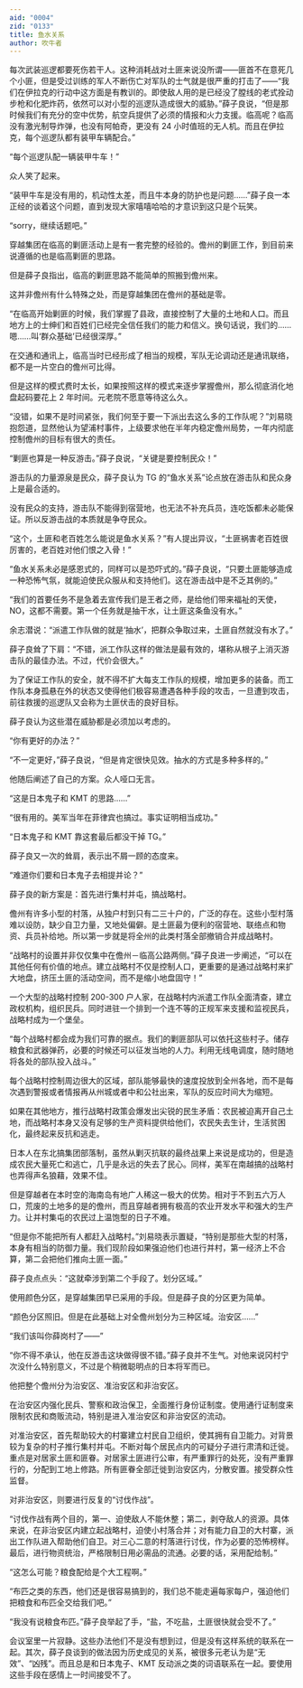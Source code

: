 ```yaml
---
aid: "0004"
zid: "0133"
title: 鱼水关系
author: 吹牛者
---
```


每次武装巡逻都要死伤若干人。这种消耗战对土匪来说没所谓——匪首不在意死几个小匪，但是受过训练的军人不断伤亡对军队的士气就是很严重的打击了——“我们在伊拉克的行动中这方面是有教训的。即使敌人用的是已经没了膛线的老式拴动步枪和化肥炸药，依然可以对小型的巡逻队造成很大的威胁。”薛子良说，“但是那时候我们有充分的空中优势，航空兵提供了必须的情报和火力支援。临高呢？临高没有激光制导炸弹，也没有阿帕奇，更没有 24 小时值班的无人机。而且在伊拉克，每个巡逻队都有装甲车辆配合。”

“每个巡逻队配一辆装甲牛车！”

众人笑了起来。

“装甲牛车是没有用的，机动性太差，而且牛本身的防护也是问题……”薛子良一本正经的谈着这个问题，直到发现大家嘻嘻哈哈的才意识到这只是个玩笑。

“sorry，继续话题吧。”

穿越集团在临高的剿匪活动上是有一套完整的经验的。儋州的剿匪工作，到目前来说遵循的也是临高剿匪的思路。

但是薛子良指出，临高的剿匪思路不能简单的照搬到儋州来。

这并非儋州有什么特殊之处，而是穿越集团在儋州的基础是零。

“在临高开始剿匪的时候，我们掌握了县政，直接控制了大量的土地和人口。而且地方上的士绅们和百姓们已经完全信任我们的能力和信义。换句话说，我们的……嗯……叫‘群众基础’已经很深厚。”

在交通和通讯上，临高当时已经形成了相当的规模，军队无论调动还是通讯联络，都不是一片空白的儋州可比得。

但是这样的模式费时太长，如果按照这样的模式来逐步掌握儋州，那么彻底消化地盘起码要花上 2 年时间。元老院不愿意等待这么久。

“没错，如果不是时间紧张，我们何至于要一下派出去这么多的工作队呢？”刘易晓抱怨道，显然他认为望浦村事件，上级要求他在半年内稳定儋州局势，一年内彻底控制儋州的目标有很大的责任。

“剿匪也算是一种反游击。”薛子良说，“关键是要控制民众！”

游击队的力量源泉是民众，薛子良认为 TG 的“鱼水关系”论点放在游击队和民众身上是最合适的。

没有民众的支持，游击队不能得到宿营地，也无法不补充兵员，连吃饭都未必能保证。所以反游击战的本质就是争夺民众。

“这个，土匪和老百姓怎么能说是鱼水关系？”有人提出异议，“土匪祸害老百姓很厉害的，老百姓对他们恨之入骨！”

“鱼水关系未必是感恩式的，同样可以是恐吓式的。”薛子良说，“只要土匪能够造成一种恐怖气氛，就能迫使民众服从和支持他们。这在游击战中是不乏其例的。”

“我们的首要任务不是急着去宣传我们是王者之师，是给他们带来福祉的天使，NO，这都不需要。第一个任务就是抽干水，让土匪这条鱼没有水。”

余志潜说：“派遣工作队做的就是‘抽水’，把群众争取过来，土匪自然就没有水了。”

薛子良耸了下肩：“不错，派工作队这样的做法是最有效的，堪称从根子上消灭游击队的最佳办法。不过，代价会很大。”

为了保证工作队的安全，就不得不扩大每支工作队的规模，增加更多的装备。而工作队本身孤悬在外的状态又使得他们极容易遭遇各种手段的攻击，一旦遭到攻击，前往救援的巡逻队又会称为土匪伏击的良好目标。

薛子良认为这些潜在威胁都是必须加以考虑的。

“你有更好的办法？”

“不一定更好，”薛子良说，“但是肯定很快见效。抽水的方式是多种多样的。”

他随后阐述了自己的方案。众人哑口无言。

“这是日本鬼子和 KMT 的思路……”

“很有用的。美军当年在菲律宾也搞过。事实证明相当成功。”

“日本鬼子和 KMT 靠这套最后都没干掉 TG。”

薛子良又一次的耸肩，表示出不屑一顾的态度来。

“难道你们要和日本鬼子去相提并论？”

薛子良的新方案是：首先进行集村并屯，搞战略村。

儋州有许多小型的村落，从独户村到只有二三十户的，广泛的存在。这些小型村落难以设防，缺少自卫力量，又地处偏僻。是土匪最为便利的宿营地、联络点和物资、兵员补给地。所以第一步就是将全州的此类村落全部撤销合并成战略村。

“战略村的设置并非仅仅集中在儋州－临高公路两侧。”薛子良进一步阐述，“可以在其他任何有价值的地点。建立战略村不仅是控制人口，更重要的是通过战略村来扩大地盘，挤压土匪的活动空间，而不是缩小地盘固守！”

一个大型的战略村控制 200-300 户人家，在战略村内派遣工作队全面清查，建立政权机构，组织民兵。同时进驻一个排到一个连不等的正规军来支援和监视民兵，战略村成为一个堡垒。

“每个战略村都会成为我们可靠的据点。我们的剿匪部队可以依托这些村子。储存粮食和武器弹药，必要的时候还可以征发当地的人力。利用无线电调度，随时随地将各处的部队投入战斗。”

每个战略村控制周边很大的区域，部队能够最快的速度投放到全州各地，而不是每次遇到警报或者情报再从州城或者中和公社出来，军队的反应时间大为缩短。

如果在其他地方，推行战略村政策会爆发出尖锐的民生矛盾：农民被迫离开自己土地，而战略村本身又没有足够的生产资料提供给他们，农民失去生计，生活贫困化，最终起来反抗和逃走。

日本人在东北搞集团部落制，虽然从剿灭抗联的最终战果上来说是成功的，但是造成农民大量死亡和逃亡，几乎是永远的失去了民心。同样，美军在南越搞的战略村也弄得声名狼藉，效果不佳。

但是穿越者在本时空的海南岛有地广人稀这一极大的优势。相对于不到五六万人口，荒废的土地多的是的儋州，而且穿越者拥有极高的农业开发水平和强大的生产力。让并村集屯的农民过上温饱型的日子不难。

“但是你不能把所有人都赶入战略村。”刘易晓表示置疑，“特别是那些大型的村落，本身有相当的防御力量。我们现阶段如果强迫他们也进行并村，第一经济上不合算，第二会把他们推向土匪一面。”

薛子良点点头：“这就牵涉到第二个手段了。划分区域。”

使用颜色分区，是穿越集团早已采用的手段。但是薛子良的分区更为简单。

“颜色分区照旧。但是在此基础上对全儋州划分为三种区域。治安区……”

“我们该叫你薛岗村了——”

“你不得不承认，他在反游击这块做得很不错。”薛子良并不生气。对他来说冈村宁次没什么特别意义，不过是个稍微聪明点的日本将军而已。

他把整个儋州分为治安区、准治安区和非治安区。

在治安区内强化民兵、警察和政治保卫，全面推行身份证制度。使用通行证制度来限制农民和商贩流动，特别是进入准治安区和非治安区的流动。

对准治安区，首先帮助较大的村寨建立村民自卫组织，使其拥有自卫能力。对背景较为复杂的村子推行集村并屯。不断对每个居民点内的可疑分子进行肃清和迁徙。重点是对居家土匪和匪眷。对居家土匪进行公审，有严重罪行的处死，没有严重罪行的，分配到工地上修路。所有匪眷全部迁徙到治安区内，分散安置。接受群众性监督。

对非治安区，则要进行反复的“讨伐作战”。

“讨伐作战有两个目的，第一、迫使敌人不能休整；第二，剥夺敌人的资源。具体来说，在非治安区内建立起战略村，迫使小村落合并；对有能力自卫的大村寨，派出工作队进入帮助他们自卫。对三心二意的村落进行讨伐，作为必要的恐怖榜样。最后，进行物资统治，严格限制日用必需品的流通。必要的话，采用配给制。”

“这怎么可能？粮食配给是个大工程啊。”

“布匹之类的东西，他们还是很容易搞到的，我们总不能走遍每家每户，强迫他们把粮食和布匹全交给我们吧。”

“我没有说粮食布匹。”薛子良举起了手，“盐，不吃盐，土匪很快就会受不了。”

会议室里一片寂静。这些办法他们不是没有想到过，但是没有这样系统的联系在一起。其次，薛子良谈到的做法因为历史成见的关系，被很多元老认为是“无效”、“凶残”。而且总是和日本鬼子、KMT 反动派之类的词语联系在一起。要使用这些手段在感情上一时间接受不了。
